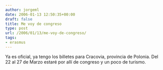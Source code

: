 ```yaml
---
author: jorgeml
date: 2006-01-13 12:50:35+00:00
draft: false
title: Me voy de congreso
type: post
url: /2006/01/13/me-voy-de-congreso/
tags:
- erasmus
---
```


Ya es oficial, ya tengo los billetes para Cracovia, provincia de Polonia. Del 22 al 27 de Marzo estaré por allí de congreso y un poco de turismo.
